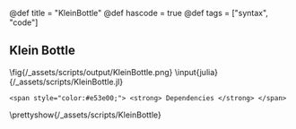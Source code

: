 @def title = "KleinBottle"
@def hascode = true
@def tags = ["syntax", "code"]

## Klein Bottle
\fig{/_assets/scripts/output/KleinBottle.png}
\input{julia}{/_assets/scripts/KleinBottle.jl}
~~~
<span style="color:#e53e00;"> <strong> Dependencies </strong> </span>
~~~
\prettyshow{/_assets/scripts/KleinBottle}
